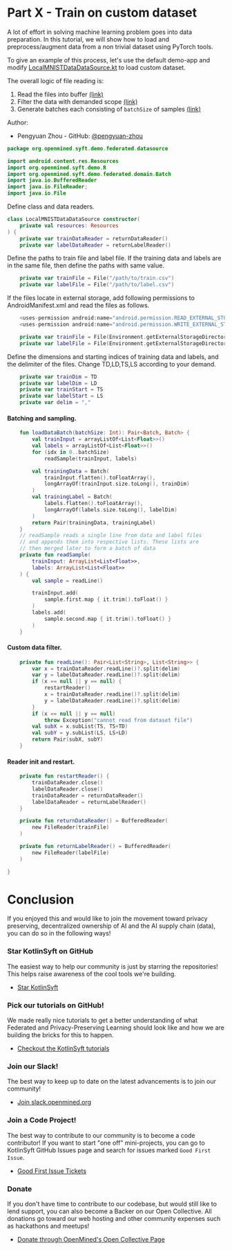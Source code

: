 # Part X - Train on custom dataset

A lot of effort in solving machine learning problem goes into data preparation. In this tutorial, we will show how to load and preprocess/augment data from a non trivial dataset using PyTorch tools.

To give an example of this process, let's use the default demo-app and modify [LocalMNISTDataDataSource.kt](https://github.com/OpenMined/KotlinSyft/blob/dev/demo-app/src/main/java/org/openmined/syft/demo/federated/datasource/LocalMNISTDataDataSource.kt) to load custom dataset.

The overall logic of file reading is: 
1. Read the files into buffer [(link)](#Reader-init-and-restart)
2. Filter the data with demanded scope [(link)](#Custom-data-filter)
3. Generate batches each consisting of `batchSize` of samples [(link)](#Batching-and-sampling)


Author:
- Pengyuan Zhou - GitHub: [@pengyuan-zhou](https://github.com/pengyuan-zhou)


```kotlin
package org.openmined.syft.demo.federated.datasource

import android.content.res.Resources
import org.openmined.syft.demo.R
import org.openmined.syft.demo.federated.domain.Batch
import java.io.BufferedReader
import java.io.FileReader;
import java.io.File
```

Define class and data readers.
```kotlin
class LocalMNISTDataDataSource constructor(
    private val resources: Resources
) {
    private var trainDataReader = returnDataReader()
    private var labelDataReader = returnLabelReader()
```

Define the paths to train file and label file.
If the training data and labels are in the same file, then define the paths with same value.
```kotlin
    private var trainFile = File("/path/to/train.csv")
    private var labelFile = File("/path/to/label.csv")
```


If the files locate in external storage, add following permissions to AndroidManifest.xml and read the files as follows.
```kotlin
    <uses-permission android:name="android.permission.READ_EXTERNAL_STORAGE"/>  
    <uses-permission android:name="android.permission.WRITE_EXTERNAL_STORAGE"/>  

    private var trainFile = File(Environment.getExternalStorageDirectory()+"/path/to/train.csv")
    private var labelFile = File(Environment.getExternalStorageDirectory()+"/path/to/label.csv")
```


Define the dimensions and starting indices of training data and labels, and the delimiter of the files. Change TD,LD,TS,LS according to your demand.
```kotlin
    private var trainDim = TD 
    private var labelDim = LD 
    private var trainStart = TS
    private var labelStart = LS
    private var delim = ","
```


#### Batching and sampling.
```kotlin
    fun loadDataBatch(batchSize: Int): Pair<Batch, Batch> {
        val trainInput = arrayListOf<List<Float>>()
        val labels = arrayListOf<List<Float>>()
        for (idx in 0..batchSize)
            readSample(trainInput, labels)

        val trainingData = Batch(
            trainInput.flatten().toFloatArray(),
            longArrayOf(trainInput.size.toLong(), trainDim)
        )
        val trainingLabel = Batch(
            labels.flatten().toFloatArray(),
            longArrayOf(labels.size.toLong(), labelDim)
        )
        return Pair(trainingData, trainingLabel)
    }
    // readSample reads a single line from data and label files 
    // and appends them into respective lists. These lists are 
    // then merged later to form a batch of data
    private fun readSample(
        trainInput: ArrayList<List<Float>>,
        labels: ArrayList<List<Float>>
    ) {
        val sample = readLine()

        trainInput.add(
            sample.first.map { it.trim().toFloat() }
        )
        labels.add(
            sample.second.map { it.trim().toFloat() }
        )
    }
```


#### Custom data filter.
```kotlin
    private fun readLine(): Pair<List<String>, List<String>> {
        var x = trainDataReader.readLine()?.split(delim)
        var y = labelDataReader.readLine()?.split(delim)
        if (x == null || y == null) {
            restartReader()
            x = trainDataReader.readLine()?.split(delim)
            y = labelDataReader.readLine()?.split(delim)
        }
        if (x == null || y == null)
            throw Exception("cannot read from dataset file")
        val subX = x.subList(TS, TS+TD)
        val subY = y.subList(LS, LS+LD)
        return Pair(subX, subY)
    }
```


#### Reader init and restart.
```kotlin
    private fun restartReader() {
        trainDataReader.close()
        labelDataReader.close()
        trainDataReader = returnDataReader()
        labelDataReader = returnLabelReader()
    }

    private fun returnDataReader() = BufferedReader(
        new FileReader(trainFile)
    )

    private fun returnLabelReader() = BufferedReader(
        new FileReader(labelFile)
    )

}
```

# Conclusion

If you enjoyed this and would like to join the movement toward privacy preserving, decentralized ownership of AI and the AI supply chain (data), you can do so in the following ways! 

### Star KotlinSyft on GitHub

The easiest way to help our community is just by starring the repositories! This helps raise awareness of the cool tools we're building.

- [Star KotlinSyft](https://github.com/OpenMined/KotlinSyft)

### Pick our tutorials on GitHub!

We made really nice tutorials to get a better understanding of what Federated and Privacy-Preserving Learning should look like and how we are building the bricks for this to happen.

- [Checkout the KotlinSyft tutorials](https://github.com/OpenMined/KotlinSyft/tree/master/tutorial/)


### Join our Slack!

The best way to keep up to date on the latest advancements is to join our community! 

- [Join slack.openmined.org](http://slack.openmined.org)

### Join a Code Project!

The best way to contribute to our community is to become a code contributor! If you want to start "one off" mini-projects, you can go to KotlinSyft GitHub Issues page and search for issues marked `Good First Issue`.

- [Good First Issue Tickets](https://github.com/OpenMined/KotlinSyft/issues?q=is%3Aopen+is%3Aissue+label%3A%22good+first+issue%22)

### Donate

If you don't have time to contribute to our codebase, but would still like to lend support, you can also become a Backer on our Open Collective. All donations go toward our web hosting and other community expenses such as hackathons and meetups!

- [Donate through OpenMined's Open Collective Page](https://opencollective.com/openmined)
